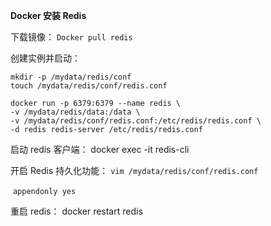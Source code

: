 **Docker 安装 Redis**

下载镜像： `Docker pull redis`

创建实例并启动：

```shell
mkdir -p /mydata/redis/conf
touch /mydata/redis/conf/redis.conf

docker run -p 6379:6379 --name redis \
-v /mydata/redis/data:/data \
-v /mydata/redis/conf/redis.conf:/etc/redis/redis.conf \
-d redis redis-server /etc/redis/redis.conf
```

启动 redis 客户端： docker exec -it redis-cli

开启 Redis 持久化功能： `vim /mydata/redis/conf/redis.conf`

​		`appendonly yes`

重启 redis： docker restart redis